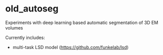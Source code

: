 # old_autoseg
Experiments with deep learning based automatic segmentation of 3D EM volumes

Currently includes:
  - multi-task LSD model (https://github.com/funkelab/lsd)
  
